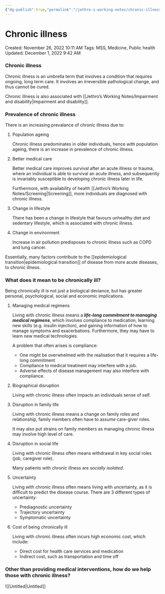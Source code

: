```yaml
---
{"dg-publish":true,"permalink":"/jethro-s-working-notes/chronic-illness/","dgPassFrontmatter":true}
---
```



# Chronic illness

Created: November 26, 2022 10:11 AM
Tags: MSS, Medicine, Public health
Updated: December 1, 2022 9:42 AM

### Chronic illness

Chronic illness is an umbrella term that involves a condition that requires ongoing, long term care. It involves an irreversible pathological change, and thus cannot be cured.

Chronic illness is also associated with [[Jethro’s Working Notes/Impairment and disability\|Impairment and disability]].

### Prevalence of chronic illness

There is an increasing prevalance of chronic illness due to:

1. Population ageing
    
    Chronic illness predominates in older individuals, hence with population ageing, there is an increase in prevalence of chronic illness.
    
2. Better medical care
    
    Better medical care improves survival after an acute illness or trauma, where an individual is able to survival an acute illness, and subsequently is invariably susceptible to developing chronic illness later in life.
    
    Furthermore, with availability of health [[Jethro’s Working Notes/Screening\|Screening]], more individuals are diagnosed with chronic illness.
    
3. Change in lifestyle
    
    There has been a change in lifestyle that favours unhealthy diet and sedentary lifestyle, which is associated with chronic illness.
    
4. Change in environment
    
    Increase in air pollution predisposes to chronic illness such as COPD and lung cancer.
    

Essentially, many factors contribute to the [[epidemiological transition\|epidemiological transition]] of disease from more acute diseases, to chronic illness.

### What does it mean to be chronically ill?

Being chronically ill is not just a biological deviance, but has greater personal, psychological, social and economic implications.

1. Managing medical regimens
    
    Living with chronic illness means a *****life-long commitment to managing medical regimens*****, which involves compliance to medication, learning new skills (e.g. insulin injection), and gaining information of how to manage symptoms and exacerbations. Furthermore, they may have to learn new medical technologies.
    
    A problem that often arises is compliance:
    
    - One might be overwhelmed with the realisation that it requires a life-long commitment
    - Compliance to medical treatment may interfere with a job.
    - Adverse effects of disease management may also interfere with compliance.
2. Biographical disruption
    
    Living with chronic illness often impacts an individuals sense of self.
    
3. Disruption in family life
    
    Living with chronic illness means a change on family roles and relationship, family members often have to assume care-giver roles.
    
    It may also put strains on family members as managing chronic illness may involve high level of care.
    
4. Disruption in social life
    
    Living with chronic illness often means withdrawal in key social roles (job, caregiver role).
    
    Many patients with chronic illness are *socially isolated*.
    
5. Uncertainty
    
    Living with chronic illness often means living with uncertainty, as it is difficult to predict the disease course. There are 3 different types of uncertainty:
    
    - Prediagnostic uncertainty
    - Trajectory uncertainty
    - Symptomatic uncertainty
6. Cost of being chronically ill
    
    Living with chronic illness often incurs high economic cost, which include:
    
    - Direct cost for health care services and medication
    - Indirect cost, such as transportation and time off

### Other than providing medical interventions, how do we help those with chronic illness?

![[Untitled\|Untitled]]